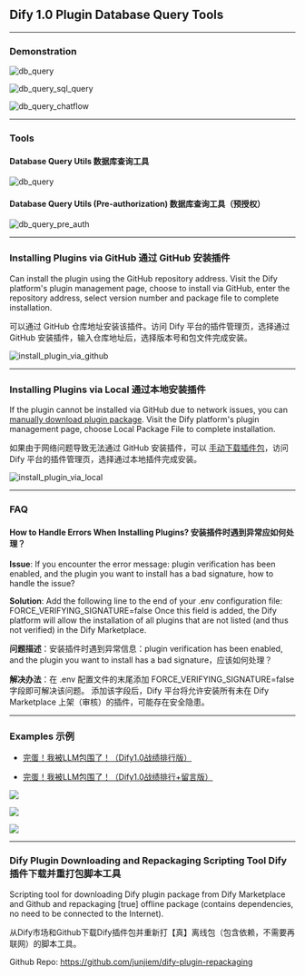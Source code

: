 ## Dify 1.0 Plugin Database Query Tools


---


### Demonstration

![db_query](db_query/_assets/db_query.png)

![db_query_sql_query](db_query/_assets/db_query_sql_query.png)

![db_query_chatflow](db_query/_assets/db_query_chatflow.png)


---



### Tools

#### Database Query Utils  数据库查询工具

![db_query](./images/db_query.png)



#### Database Query Utils (Pre-authorization)  数据库查询工具（预授权）

![db_query_pre_auth](./images/db_query_pre_auth.png)


---



### Installing Plugins via GitHub  通过 GitHub 安装插件

Can install the plugin using the GitHub repository address. Visit the Dify platform's plugin management page, choose to install via GitHub, enter the repository address, select version number and package file to complete installation.

可以通过 GitHub 仓库地址安装该插件。访问 Dify 平台的插件管理页，选择通过 GitHub 安装插件，输入仓库地址后，选择版本号和包文件完成安装。

![install_plugin_via_github](./images/install_plugin_via_github.png)



---


### Installing Plugins via Local 通过本地安装插件

If the plugin cannot be installed via GitHub due to network issues, you can [manually download plugin package](https://github.com/junjiem/dify-plugin-tools-dbquery/releases/latest).
Visit the Dify platform's plugin management page, choose Local Package File to complete installation.

如果由于网络问题导致无法通过 GitHub 安装插件，可以 [手动下载插件包](https://github.com/junjiem/dify-plugin-tools-dbquery/releases/latest)，访问 Dify 平台的插件管理页，选择通过本地插件完成安装。

![install_plugin_via_local](./images/install_plugin_via_local.png)



---



### FAQ

#### How to Handle Errors When Installing Plugins? 安装插件时遇到异常应如何处理？

**Issue**: If you encounter the error message: plugin verification has been enabled, and the plugin you want to install has a bad signature, how to handle the issue?

**Solution**: Add the following line to the end of your .env configuration file: FORCE_VERIFYING_SIGNATURE=false
Once this field is added, the Dify platform will allow the installation of all plugins that are not listed (and thus not verified) in the Dify Marketplace.

**问题描述**：安装插件时遇到异常信息：plugin verification has been enabled, and the plugin you want to install has a bad signature，应该如何处理？

**解决办法**：在 .env 配置文件的末尾添加 FORCE_VERIFYING_SIGNATURE=false 字段即可解决该问题。
添加该字段后，Dify 平台将允许安装所有未在 Dify Marketplace 上架（审核）的插件，可能存在安全隐患。



---



### Examples 示例

- [完蛋！我被LLM包围了！（Dify1.0战绩排行版）](./examples/完蛋！我被LLM包围了！（Dify1.0战绩排行版）.yml)

- [完蛋！我被LLM包围了！（Dify1.0战绩排行+留言版）](./examples/完蛋！我被LLM包围了！（Dify1.0战绩排行+留言版）.yml)


![](./images/llm_riddles1.png)

![](./images/llm_riddles2.png)

![](./images/llm_riddles3.png)



---



### Dify Plugin Downloading and Repackaging Scripting Tool  Dify插件下载并重打包脚本工具

Scripting tool for downloading Dify plugin package from Dify Marketplace and Github and repackaging [true] offline package (contains dependencies, no need to be connected to the Internet).

从Dify市场和Github下载Dify插件包并重新打【真】离线包（包含依赖，不需要再联网）的脚本工具。

Github Repo: https://github.com/junjiem/dify-plugin-repackaging

